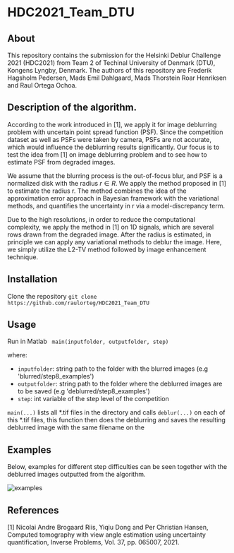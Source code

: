 # HDC2021_Team_DTU

## About
This repository contains the submission for the Helsinki Deblur Challenge 2021 (HDC2021) from Team 2 of Techinal University of Denmark (DTU), Kongens Lyngby, Denmark.
The authors of this repository are Frederik Hagsholm Pedersen, Mads Emil Dahlgaard, Mads Thorstein Roar Henriksen and Raul Ortega Ochoa.

## Description of the algorithm.

According to the work introduced in [1], we apply it for image deblurring problem with uncertain point spread function (PSF).
Since the competition dataset as well as PSFs were taken by camera, PSFs are not accurate, which would influence the deblurring results significantly.
Our focus is to test the idea from [1] on image deblurring problem and to see how to estimate PSF from degraded images.

We assume that the blurring process is the out-of-focus blur, and PSF is a normalized disk with the radius 
$r \in R$. We apply the method proposed in [1] to estimate the radius r. The method combines the idea of the approximation error
approach in Bayesian framework with the variational methods, and quantifies the uncertainty in r via a model-discrepancy term.

Due to the high resolutions, in order to reduce the computational complexity, we apply the method in [1] on 1D signals,
which are several rows drawn from the degraded image. After the radius is estimated, in principle we can apply any
variational methods to deblur the image. Here, we simply utilize the L2-TV method followed by image enhancement technique.

## Installation 
Clone the repository ```git clone https://github.com/raulorteg/HDC2021_Team_DTU ```

## Usage
Run in Matlab ``` main(inputfolder, outputfolder, step)```

where:
* ```inputfolder```: string path to the folder with the blurred images (e.g 'blurred/step8_examples')
* ```outputfolder```: string path to the folder where the deblurred images are to be saved (e.g 'deblurred/step8_examples')
* ```step```: int variable of the step level of the competition

```main(...)``` lists all *.tif files in the <inputfolder> directory and calls
``` deblur(...) ``` on each of this *.tif files, this function then does the deblurring
and saves the resulting deblurred image with the same filename on the <outputfolder>

## Examples

Below, examples for different step difficulties can be seen together with the deblurred images outputted from the algorithm.

![examples](assets/steps_examples.png)

## References
[1] Nicolai Andre Brogaard Riis, Yiqiu Dong and Per Christian Hansen, Computed tomography with view angle estimation using uncertainty quantification, Inverse Problems, Vol. 37, pp. 065007, 2021.


